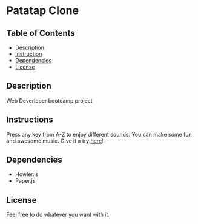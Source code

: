 # Patatap Clone

## Table of Contents

* [Description](#description)
* [Instruction](#instruction)
* [Dependencies](#dependencies)
* [License](#license)

## Description

Web Deverloper bootcamp project

## Instructions

Press any key from A-Z to enjoy different sounds. You can make some fun and awesome music. Give it a try [here](https://denni5lin.github.io/patatap-clone/)!

## Dependencies

* Howler.js
* Paper.js

## License

Feel free to do whatever you want with it. 